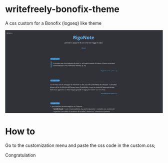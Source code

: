 # writefreely-bonofix-theme
A css custom for a Bonofix (logseq) like theme

![example](/template-example.jpg "a title")

# How to
Go to the customization menu and paste the css code in the custom.css;

Congratulation
